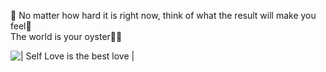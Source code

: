 💜 No matter how hard it is right now, think of what the result will make you feel💜
<br>
The world is your oyster🌊🐚

![| Self Love is the best love |](https://images.https://unsplash.com/photos/8EQSawUXLzQ)

<!--(https://images.https://unsplash.com/photos/8EQSawUXLzQ)

unsplash.com/photo-1494783367193-149034c05e8f?ixlib=rb-1.2.1&ixid=MXwxMjA3fDB8MHxleHBsb3JlLWZlZWR8NHx8fGVufDB8fHw%3D&w=1000&q=80)-->



<!--
**Brendah-jpg/Brendah-jpg** is a ✨ _special_ ✨ repository because its `README.md` (this file) appears on your GitHub profile.

Here are some ideas to get you started:

- 🔭 I’m currently working on ...
- 🌱 I’m currently learning ...
- 👯 I’m looking to collaborate on ...
- 🤔 I’m looking for help with ...
- 💬 Ask me about ...
- 📫 How to reach me: ...
- 😄 Pronouns: ...
- ⚡ Fun fact: ...
-->
